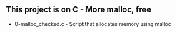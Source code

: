 ## This project is on C - More malloc, free
+ 0-malloc_checked.c - Script that allocates memory using malloc

